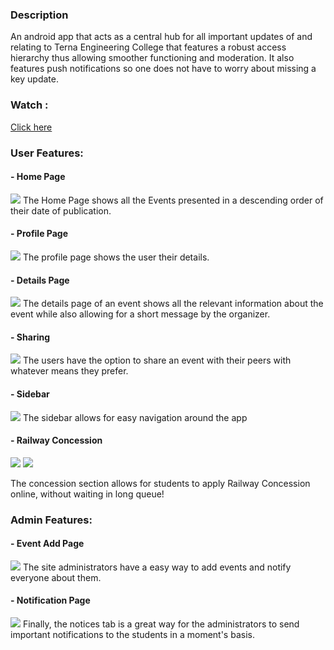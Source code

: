 ### Description

An android app that acts as a central hub for all important updates of and relating to Terna Engineering College that features a robust access hierarchy thus allowing smoother functioning and moderation. It also features push notifications so one does not have to worry about missing a key update.

### Watch : 
[Click here](https://www.youtube.com/watch?v=1A4GQ3OOl3M&feature=youtu.be&ab_channel=VikasRaJbhar)

### User Features:

#### - Home Page
![](ss/events.jpeg)
The Home Page shows all the Events presented in a descending order of their date of publication. 

#### - Profile Page
![](ss/profile.jpeg)
The profile page shows the user their details. 

#### - Details Page
![](ss/event%20detail.jpeg)
The details page of an event shows all the relevant information about the event while also allowing for a short message by the organizer.

#### - Sharing
![](ss/share.jpeg)
The users have the option to share an event with their peers with whatever means they prefer.

#### - Sidebar
![](ss/light.jpeg)
The sidebar allows for easy navigation around the app

#### - Railway Concession
![](https://github.com/VikasRajbharGit/College-Events/blob/master/ss/concession%20application%201.jpeg?raw=true)
![](ss/concession%20application.jpeg)

The concession section allows for students to apply Railway Concession online, without waiting in long queue!

### Admin Features:

#### - Event Add Page
![](ss/new%20event.jpeg)
The site administrators have a easy way to add events and notify everyone about them.

#### - Notification Page
![](ss/notices.jpeg)
Finally, the notices tab is a great way for the administrators to send important notifications to the students in a moment's basis.
